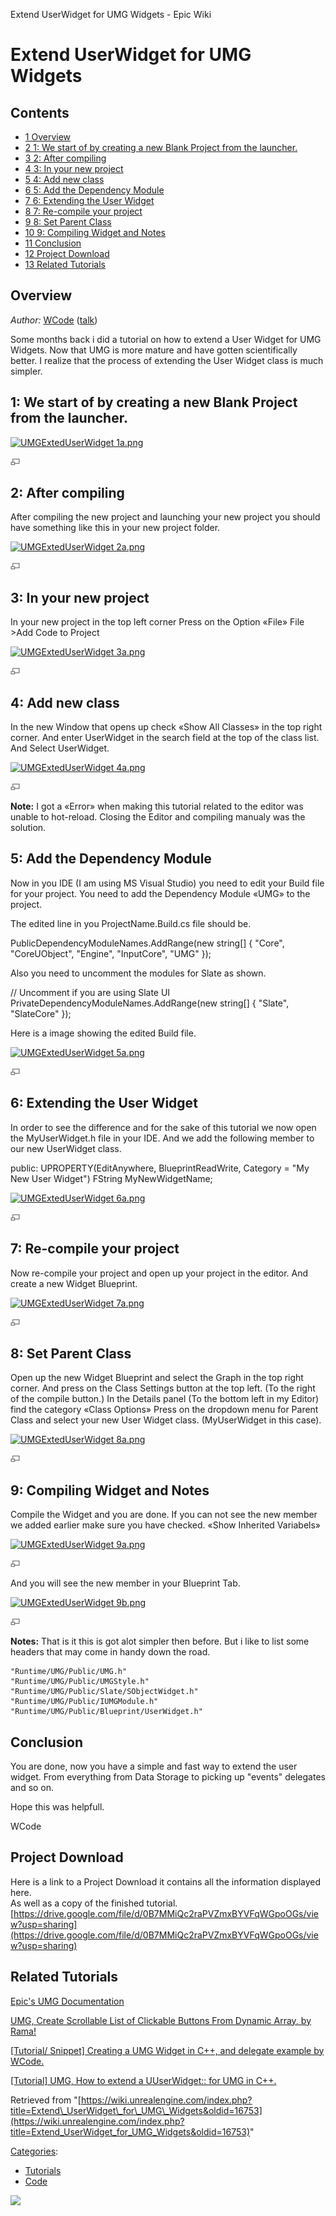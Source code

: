 Extend UserWidget for UMG Widgets - Epic Wiki                    

Extend UserWidget for UMG Widgets
=================================

Contents
--------

*   [1 Overview](#Overview)
*   [2 1: We start of by creating a new Blank Project from the launcher.](#1:_We_start_of_by_creating_a_new_Blank_Project_from_the_launcher.)
*   [3 2: After compiling](#2:_After_compiling)
*   [4 3: In your new project](#3:_In_your_new_project)
*   [5 4: Add new class](#4:_Add_new_class)
*   [6 5: Add the Dependency Module](#5:_Add_the_Dependency_Module)
*   [7 6: Extending the User Widget](#6:_Extending_the_User_Widget)
*   [8 7: Re-compile your project](#7:_Re-compile_your_project)
*   [9 8: Set Parent Class](#8:_Set_Parent_Class)
*   [10 9: Compiling Widget and Notes](#9:_Compiling_Widget_and_Notes)
*   [11 Conclusion](#Conclusion)
*   [12 Project Download](#Project_Download)
*   [13 Related Tutorials](#Related_Tutorials)

Overview
--------

_Author:_ [WCode](/User:WCode "User:WCode") ([talk](/index.php?title=User_talk:WCode&action=edit&redlink=1 "User talk:WCode (page does not exist)"))

Some months back i did a tutorial on how to extend a User Widget for UMG Widgets. Now that UMG is more mature and have gotten scientifically better. I realize that the process of extending the User Widget class is much simpler.

1: We start of by creating a new Blank Project from the launcher.
-----------------------------------------------------------------

[![UMGExtedUserWidget 1a.png](https://d3ar1piqh1oeli.cloudfront.net/4/44/UMGExtedUserWidget_1a.png/180px-UMGExtedUserWidget_1a.png)](/File:UMGExtedUserWidget_1a.png)

[![](/skins/common/images/magnify-clip.png)](/File:UMGExtedUserWidget_1a.png "Enlarge")

2: After compiling
------------------

After compiling the new project and launching your new project you should have something like this in your new project folder.

[![UMGExtedUserWidget 2a.png](https://d3ar1piqh1oeli.cloudfront.net/f/fc/UMGExtedUserWidget_2a.png/180px-UMGExtedUserWidget_2a.png)](/File:UMGExtedUserWidget_2a.png)

[![](/skins/common/images/magnify-clip.png)](/File:UMGExtedUserWidget_2a.png "Enlarge")

3: In your new project
----------------------

In your new project in the top left corner Press on the Option «File» File >Add Code to Project

[![UMGExtedUserWidget 3a.png](https://d3ar1piqh1oeli.cloudfront.net/1/1e/UMGExtedUserWidget_3a.png/180px-UMGExtedUserWidget_3a.png)](/File:UMGExtedUserWidget_3a.png)

[![](/skins/common/images/magnify-clip.png)](/File:UMGExtedUserWidget_3a.png "Enlarge")

4: Add new class
----------------

In the new Window that opens up check «Show All Classes» in the top right corner. And enter UserWidget in the search field at the top of the class list. And Select UserWidget.

[![UMGExtedUserWidget 4a.png](https://d3ar1piqh1oeli.cloudfront.net/2/23/UMGExtedUserWidget_4a.png/180px-UMGExtedUserWidget_4a.png)](/File:UMGExtedUserWidget_4a.png)

[![](/skins/common/images/magnify-clip.png)](/File:UMGExtedUserWidget_4a.png "Enlarge")

**Note:** I got a «Error» when making this tutorial related to the editor was unable to hot-reload. Closing the Editor and compiling manualy was the solution.

5: Add the Dependency Module
----------------------------

Now in you IDE (I am using MS Visual Studio) you need to edit your Build file for your project. You need to add the Dependency Module «UMG» to the project.

The edited line in you ProjectName.Build.cs file should be.

PublicDependencyModuleNames.AddRange(new string\[\] { "Core", "CoreUObject", "Engine", "InputCore", "UMG" });

Also you need to uncomment the modules for Slate as shown.

// Uncomment if you are using Slate UI
PrivateDependencyModuleNames.AddRange(new string\[\] { "Slate", "SlateCore" });

Here is a image showing the edited Build file.

[![UMGExtedUserWidget 5a.png](https://d3ar1piqh1oeli.cloudfront.net/d/da/UMGExtedUserWidget_5a.png/180px-UMGExtedUserWidget_5a.png)](/File:UMGExtedUserWidget_5a.png)

[![](/skins/common/images/magnify-clip.png)](/File:UMGExtedUserWidget_5a.png "Enlarge")

6: Extending the User Widget
----------------------------

In order to see the difference and for the sake of this tutorial we now open the MyUserWidget.h file in your IDE. And we add the following member to our new UserWidget class.

public:
	UPROPERTY(EditAnywhere, BlueprintReadWrite, Category \= "My New User Widget")
		FString MyNewWidgetName;

[![UMGExtedUserWidget 6a.png](https://d3ar1piqh1oeli.cloudfront.net/b/bc/UMGExtedUserWidget_6a.png/180px-UMGExtedUserWidget_6a.png)](/File:UMGExtedUserWidget_6a.png)

[![](/skins/common/images/magnify-clip.png)](/File:UMGExtedUserWidget_6a.png "Enlarge")

7: Re-compile your project
--------------------------

Now re-compile your project and open up your project in the editor. And create a new Widget Blueprint.

[![UMGExtedUserWidget 7a.png](https://d3ar1piqh1oeli.cloudfront.net/5/56/UMGExtedUserWidget_7a.png/180px-UMGExtedUserWidget_7a.png)](/File:UMGExtedUserWidget_7a.png)

[![](/skins/common/images/magnify-clip.png)](/File:UMGExtedUserWidget_7a.png "Enlarge")

8: Set Parent Class
-------------------

Open up the new Widget Blueprint and select the Graph in the top right corner. And press on the Class Settings button at the top left. (To the right of the compile button.) In the Details panel (To the bottom left in my Editor) find the category «Class Options» Press on the dropdown menu for Parent Class and select your new User Widget class. (MyUserWidget in this case).

[![UMGExtedUserWidget 8a.png](https://d3ar1piqh1oeli.cloudfront.net/0/0e/UMGExtedUserWidget_8a.png/180px-UMGExtedUserWidget_8a.png)](/File:UMGExtedUserWidget_8a.png)

[![](/skins/common/images/magnify-clip.png)](/File:UMGExtedUserWidget_8a.png "Enlarge")

9: Compiling Widget and Notes
-----------------------------

Compile the Widget and you are done. If you can not see the new member we added earlier make sure you have checked. «Show Inherited Variabels»

[![UMGExtedUserWidget 9a.png](https://d26ilriwvtzlb.cloudfront.net/f/f2/UMGExtedUserWidget_9a.png)](/File:UMGExtedUserWidget_9a.png)

[![](/skins/common/images/magnify-clip.png)](/File:UMGExtedUserWidget_9a.png "Enlarge")

And you will see the new member in your Blueprint Tab.

[![UMGExtedUserWidget 9b.png](https://d3ar1piqh1oeli.cloudfront.net/0/0e/UMGExtedUserWidget_9b.png/180px-UMGExtedUserWidget_9b.png)](/File:UMGExtedUserWidget_9b.png)

[![](/skins/common/images/magnify-clip.png)](/File:UMGExtedUserWidget_9b.png "Enlarge")

**Notes:** That is it this is got alot simpler then before. But i like to list some headers that may come in handy down the road.

	"Runtime/UMG/Public/UMG.h"
	"Runtime/UMG/Public/UMGStyle.h"
	"Runtime/UMG/Public/Slate/SObjectWidget.h"
	"Runtime/UMG/Public/IUMGModule.h"
	"Runtime/UMG/Public/Blueprint/UserWidget.h"

Conclusion
----------

You are done, now you have a simple and fast way to extend the user widget. From everything from Data Storage to picking up "events" delegates and so on.

Hope this was helpfull.  

WCode

Project Download
----------------

Here is a link to a Project Download it contains all the information displayed here.  
As well as a copy of the finished tutorial.  
[https://drive.google.com/file/d/0B7MMiQc2raPVZmxBYVFqWGpoOGs/view?usp=sharing](https://drive.google.com/file/d/0B7MMiQc2raPVZmxBYVFqWGpoOGs/view?usp=sharing)

Related Tutorials
-----------------

[Epic's UMG Documentation](https://docs.unrealengine.com/latest/INT/Engine/UMG/index.html)

[UMG, Create Scrollable List of Clickable Buttons From Dynamic Array, by Rama!](/UMG,_Create_Scrollable_List_of_Clickable_Buttons_From_Dynamic_Array "UMG, Create Scrollable List of Clickable Buttons From Dynamic Array")

[\[Tutorial/ Snippet\] Creating a UMG Widget in C++, and delegate example by WCode.](https://forums.unrealengine.com/showthread.php?52773-Tutorial-Snippet-Creating-a-UMG-Widget-in-C-and-delegate-example)

[\[Tutorial\] UMG, How to extend a UUserWidget:: for UMG in C++.](https://wiki.unrealengine.com/UMG,_How_to_extend_a_UUserWidget::_for_UMG_in_C%2B%2B.)

Retrieved from "[https://wiki.unrealengine.com/index.php?title=Extend\_UserWidget\_for\_UMG\_Widgets&oldid=16753](https://wiki.unrealengine.com/index.php?title=Extend_UserWidget_for_UMG_Widgets&oldid=16753)"

[Categories](/Special:Categories "Special:Categories"):

*   [Tutorials](/Category:Tutorials "Category:Tutorials")
*   [Code](/Category:Code "Category:Code")

  ![](https://tracking.unrealengine.com/track.png)